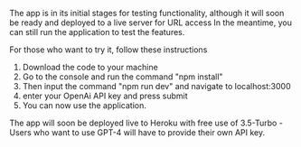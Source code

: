 The app is in its initial stages for testing functionality, although it will soon be ready and deployed to a live server for URL access
In the meantime, you can still run the application to test the features. 

For those who want to try it, follow these instructions 

1. Download the code to your machine
2. Go to the console and run the command  "npm install"
3. Then input the command "npm run dev" and navigate to localhost:3000
4. enter your OpenAi API key and press submit
5. You can now use the application. 


The app will soon be deployed live to Heroku with free use of 3.5-Turbo - Users who want to use GPT-4 will have to provide their own API key. 



